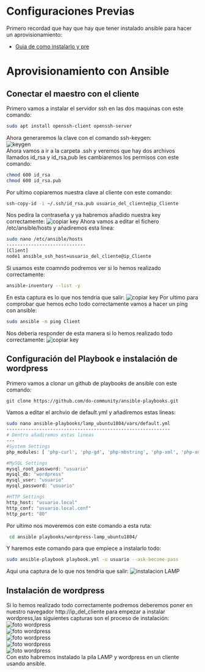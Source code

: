 # Configuraciones Previas
Primero recordad que hay que hay que tener instalado ansible para hacer un aprovisionamiento:  
- [Guia de como instalarlo y pre](https://github.com/AlvaroAMGX/Aprovisionamiento_con_Ansible/blob/main/Instalación.md)
# Aprovisionamiento con Ansible
## Conectar el maestro con el cliente
Primero vamos a instalar el servidor ssh en las dos maquinas con este comando:  
```bash
sudo apt install openssh-client openssh-server
```
Ahora generaremos la clave con el comando ssh-keygen:  
![keygen](https://github.com/AlvaroAMGX/Aprovisionamiento_con_Ansible/blob/main/imagenes/ansible2.png)  
Ahora vamos a ir a la carpeta .ssh y veremos que hay dos archivos llamados id_rsa y id_rsa,pub les cambiaremos los permisos con este comando:
```bash
chmod 600 id_rsa
chmod 600 id_rsa.pub
```
Por ultimo copiaremos nuestra clave al cliente con este comando:
```bash
ssh-copy-id -i ~/.ssh/id_rsa.pub usuario_del_cliente@ip_Cliente
```
Nos pedira la contraseña y ya habremos añadido nuestra key correctamente:
![copiar key](https://github.com/AlvaroAMGX/Aprovisionamiento_con_Ansible/blob/main/imagenes/ansible3.png)
Ahora vamos a editar el fichero /etc/ansible/hosts y añadiremos esta linea:
```bash
sudo nano /etc/ansible/hosts
-----------------------------
[Client]
node1 ansible_ssh_host=usuario_del_cliente@ip_Cliente
```
Si usamos este coamndo podremos ver si lo hemos realizado correctamente:
```bash
ansible-inventory --list -y
```
En esta captura es lo que nos tendria que salir:
![copiar key](https://github.com/AlvaroAMGX/Aprovisionamiento_con_Ansible/blob/main/imagenes/ansible4.png)
Por ultimo para comprobar que hemos echo todo correctamente vamos a hacer un ping con ansible:
```bash
sudo ansible -m ping Client
```
Nos deberia responder de esta manera si lo hemos realizado todo correctamente:
![copiar key](https://github.com/AlvaroAMGX/Aprovisionamiento_con_Ansible/blob/main/imagenes/ansible5.png)
## Configuración del Playbook e instalación de wordpress
Primero vamos a clonar un github de playbooks de ansible con este comando:
```bash
git clone https://github.com/do-community/ansible-playbooks.git
```
Vamos a editar el archvio de default.yml y añadiremos estas lineas:
```bash
sudo nano ansible-playbooks/lamp_ubuntu1804/vars/default.yml
------------------------------------------------------------
# Dentro añadiremos estas lineas
---
#System Settings
php_modules: [ 'php-curl', 'php-gd', 'php-mbstring', 'php-xml', 'php-xmlrpc', 'php-soap', 'php-intl', 'php-zip' ]

#MySQL Settings
mysql_root_password: "usuario"
mysql_db: "wordpress"
mysql_user: "usuario"
mysql_password: "usuario"

#HTTP Settings
http_host: "usuario.local"
http_conf: "usuario.local.conf"
http_port: "80"
```
Por ultimo nos moveremos con este comando a esta ruta:
```bash
 cd ansible playbooks/wordpress-lamp_ubuntu1804/
```
Y haremos este comando para que empiece a instalarlo todo:
```bash
sudo ansible-playbook playbook.yml -u usuario --ask-become-pass
```
Aqui una captura de lo que nos tendria que salir:
![instalacion LAMP](https://github.com/AlvaroAMGX/Aprovisionamiento_con_Ansible/blob/main/imagenes/ansible6.png)
## Instalación de wordpress
Si lo hemos realizado todo correctamente podremos deberemos poner en nuestro navegador  http://ip_del_cliente para empezar a instalar wordpress,las siguientes capturas son el proceso de instalación:
![foto wordpress](https://github.com/AlvaroAMGX/Aprovisionamiento_con_Ansible/blob/main/imagenes/ansible7.png)  
![foto wordpress](https://github.com/AlvaroAMGX/Aprovisionamiento_con_Ansible/blob/main/imagenes/ansible8.png)  
![foto wordpress](https://github.com/AlvaroAMGX/Aprovisionamiento_con_Ansible/blob/main/imagenes/ansible9.png)  
![foto wordpress](https://github.com/AlvaroAMGX/Aprovisionamiento_con_Ansible/blob/main/imagenes/ansible10.png)  
![foto wordpress](https://github.com/AlvaroAMGX/Aprovisionamiento_con_Ansible/blob/main/imagenes/ansible11.png)  
Con esto habremos instalado la pila LAMP y wordpress en un cliente usando ansible.
